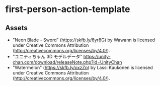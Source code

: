 # first-person-action-template

## Assets

- "Neon Blade - Sword" (https://skfb.ly/6yr8G) by Wawann is licensed under Creative Commons Attribution (http://creativecommons.org/licenses/by/4.0/).
- "ユニティちゃん 3D モデルデータ" https://unity-chan.com/download/releaseNote.php?id=UnityChan
- "Watermelon" (https://skfb.ly/oxzZp) by Lassi Kaukonen is licensed under Creative Commons Attribution (http://creativecommons.org/licenses/by/4.0/).
